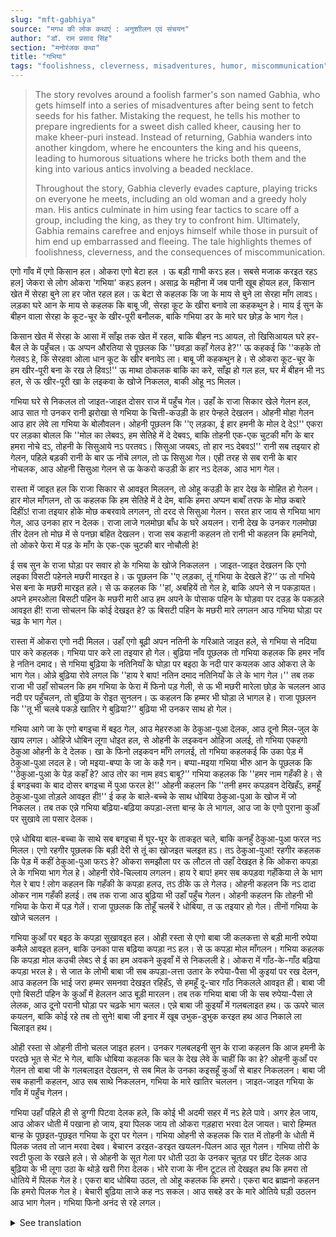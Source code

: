 ```yaml
---
slug: "mft-gabhiya"
source: "मगध की लोक कथाएं : अनुशाीलन एवं संचयन"
author: "डॉ. राम प्रसाद सिंह"
section: "मनोरंजक कथा"
title: "गभिया"
tags: "foolishness, cleverness, misadventures, humor, miscommunication"
---
```

<blockquote>
The story revolves around a foolish farmer's son named Gabhia, who gets himself into a series of misadventures after being sent to fetch seeds for his father. Mistaking the request, he tells his mother to prepare ingredients for a sweet dish called kheer, causing her to make kheer-puri instead. Instead of returning, Gabhia wanders into another kingdom, where he encounters the king and his queens, leading to humorous situations where he tricks both them and the king into various antics involving a beaded necklace.

Throughout the story, Gabhia cleverly evades capture, playing tricks on everyone he meets, including an old woman and a greedy holy man. His antics culminate in him using fear tactics to scare off a group, including the king, as they try to confront him. Ultimately, Gabhia remains carefree and enjoys himself while those in pursuit of him end up embarrassed and fleeing. The tale highlights themes of foolishness, cleverness, and the consequences of miscommunication.
</blockquote>

एगो गाँव में एगो किसान हल। ओकरा एगो बेटा हल । ऊ बड़ी गाभी करऽ हल। सबसे मजाक करइत रहऽ हल] जेकरा से लोग ओकरा 'गभिया' कहऽ हलन। असाढ़ के महीना में जब पानी खूब होयल हल, किसान खेत में सेरहा बुने ला हर जोत रहल हल। ऊ बेटा से कहलक कि जा के माय से बुने ला सेरहा माँग लावऽ। लड़का घरे आन के माय से कहलक कि बाबू जी, सेरहा कूट के खीरा बनावे ला कहकथुन हे। माय ई सुन के बीहन वाला सेरहा के कूट-चूर के खीर-पूरी बनौलक, बाकि गभिया डर के मारे घर छोड़ के भाग गेल। 

किसान खेत में सेरहा के आसा में साँझ तक खेत में रहल, बाकि बीहन नऽ आयल, तो खिसिआयल घरे हर-बैल ले के पहुँचल। ऊ अप्पन औरतिया से पूछलक कि ''छवड़ा कहाँ गेलउ हे?'' ऊ कहकई कि ''कहके तो गेलवऽ हे, कि सेरहवा ओला धान कूट के खीर बनावेऽ ला। बाबू जी कहकथुन हे। से ओकरा कूट-चूर के हम खीर-पूरी बना के रख ले हिवऽ!'' ऊ माथा ठोकलक बाकि का करे, साँझ हो गल हल, घर में बीहन भी नऽ हल, से ऊ खीर-पूरी खा के लइकवा के खोजे निकलल, बाकी ओहू नऽ मिलल। 
 
गभिया घरे से निकलल तो जाइत-जाइत दोसर राज में पहुँच गेल। उहाँ के राजा सिकार खेले गेलन हल, आउ सात गो उनकर रानी झरोखा से गभिया के चित्ती-कउड़ी के हार पेन्हले देखलन। ओहनी मोहा गेलन आउ हार लेवे ला गभिया के बोलौवलन। ओहनी पूछलन कि ''ए लड़का, ई हार हमनी के मोल दे देऽ!'' एकरा पर लड़का बोलल कि ''मोल का लेबवऽ, हम सेतिहे में दे देबवऽ, बाकि तोहनी एक-एक चुटकी माँग के बार हमरा नोचे दऽ, तोहनी के सिसुआये नऽ परतवऽ। सिसुआ जयबऽ, तो हार नऽ देबवऽ!'' रानी सब तइयार हो गेलन, पहिले बड़की रानी के बार ऊ नोंचे लगल, तो ऊ सिसुआ गेल। एही तरह से सब रानी के बार नोचलक, आउ ओहनी सिसुआ गेलन से ऊ केकरो कउड़ी के हार नऽ देलक, आउ भाग गेल। 

रास्ता में जाइत हल कि राजा सिकार से आवइत मिललन, तो ओहू कउड़ी के हार देख के मोहित हो गेलन। हार मोल माँगलन, तो ऊ कहलक कि हम सेतिहे में दे देम, बाकि हमरा अप्पन बाबाँ तरफ के मोछ कबारे दिहींऽ! राजा तइयार होके मोछ कबरवावे लगलन, तो दरद से सिसुआ गेलन। सरत हार जाय से गभिया भाग गेल, आउ उनका हार न देलक। राजा लाजे गलमोछा बाँध के घरे अयलन। रानी देख के उनकर गलमोछा तीर देलन तो मोछ में से पनछा बहित देखलन। राजा सब कहानी कहलन तो रानी भी कहलन कि हमनियो, तो ओकरे फेरा में पड़ के माँग के एक-एक चुटकी बार नोचौली हे! 

ई सब सुन के राजा घोड़ा पर सवार हो के गभिया के खोजे निकललन । जाइत-जाइत देखलन कि एगो लइका विसटी पहेनले मछरी मारइत हे। ऊ पूछलन कि ''ए लड़का, तूं गभिया के देखले हें?'’ ऊ तो गभिये भेस बना के मछरी मारइत हले। से ऊ कहलक कि ''हां, अबहियें तो गेल हे, बाकि अपने से न पकड़ायत। अपने हमरओला बिसटी पहिन के मछरी मारी आउ हम अपने के पोसाक पहिन के घोड़वा पर दउड़ के पकड़ले आवइत ही! राजा सोचलन कि कोई देखइत हे? ऊ बिसटी पहिन के मछरी मारे लगलन आउ गभिया घोड़ा पर चढ़ के भाग गेल। 

रास्ता में ओकरा एगो नदी मिलल। उहाँ एगो बूढ़ी अपन नतिनी के गरिआते जाइत हले, से गभिया से नदिया पार करे कहलक। गभिया पार करे ला तइयार हो गेल। बुढ़िया नाँव पूछलक तो गभिया कहलक कि हमर नाँव हे नतिन दमाद। से गभिया बुढ़िया के नतिनियाँ के घोड़ा पर बइठा के नदी पार कयलक आउ ओकरा ले के भाग गेल। ओन्ने बुढ़िया रोवे लगल कि ''हाय रे बाप! नतिन दमाद नतिनियाँ के ले के भाग गेल।'' तब तक राजा भी उहाँ सोचलन कि हम गभिया के फेरा में फिनो पड़ गेली, से ऊ भी मछरी मारेला छोड़ के चललन आउ नदी पर पहुँचलन, तो बुढ़िया के रोइत सुनलन। ऊ कहलन कि हम्मर भी घोड़ा ले भागल हे। राजा पूछलन कि ''तू भी चलबे पकड़े खातिर गे बुढ़िया?'' बुढ़िया भी उनकर साथ हो गेल। 

गभिया आगे जा के एगो बगइचा में बइठ गेल, आउ मेहररुआ के ठेकुआ-पुआ देलक, आउ दूनो मिल-जुल के खाय लगल। ओहिजे धोबिन लूगा धोइत हल, से ओहनी के लइकवन ओहिजा अलई, तो गभिया एकहगो ठेकुआ ओहनी के दे देलक। खा के फिनो लइकवन माँगे लगलई, तो गभिया कहलकई कि उका पेड़ में ठेकुआ-पुआ लदल हे। जो मइया-बप्पा के जा के कहै गन। बप्पा-मइया गभिया भीरु आन के पूछलक कि ''ठेकुआ-पुआ के पेड़ कहाँ हे? आउ तोर का नाम हवऽ बाबू?'’ गभिया कहलक कि ''हमर नाम गहँकी हे। से ई बगइचवा के बाद दोसर बगइचा में पुआ फरल हे!'' ओहनी कहलन कि ''तनी हमर कपड़वन देखिहँऽ, हमहूँ ठेकुआ-पुआ तोड़ले आवइत ही!'' ई कह के बाले-बच्चे के साथ धोबिया ठेकुआ-पुआ के खोज में जो निकलल। तब तक एन्ने गभिया बढ़िया-बढ़िया कपड़ा-लत्ता बान्ह के ले भागल, आउ जा के एगो पुराना कुआँ पर सुखावे ला पसार देलक।
 
एन्ने धोबिया बाल-बच्चा के साथे सब बगइचा में घूर-घूर के ताकइत चले, बाकि कनहुँ ठेकुआ-पुआ फरल नऽ मिलल। एगो रहगीर पूछलक कि बड़ी देरी से तूं का खोजइत चलइत हऽ। तऽ ठेकुआ-पुआ! रहगीर कहलक कि पेड़ में कहीं ठेकुआ-पुआ फरऽ हे? ओकरा समझौला पर ऊ लौटल तो उहाँ देखइत हे कि ओकरा कपड़ा ले के गभिया भाग गेल हे। ओहनी रोवे-चिल्लाय लगलन। हाय रे बाप! हमर सब कपड़वा गहँकिया ले के भाग गेल रे बाप ! लोग कहलन कि गहँकी के कपड़ा हलउ, तऽ ठीके ऊ ले गेलउ। ओहनी कहलन कि नऽ दादा ओकर नाम गहँकी हलई। तब तक राजा आउ बुढ़िया भी उहाँ पहुँच गेलन। ओहनी कहलन कि तोहनी भी गभिया के फेरा में पड़ गेलें। राजा पूछलक कि तोहूँ चलबें रे धोबिया, त ऊ तइयार हो गेल। तीनों गभिया के खोजे चललन । 

गभिया कुआँ पर बइठ के कपड़ा सुखावइत हल। ओही रस्ता से एगो बाबा जी कलकत्ता से बड़ी मानी रुपेया कमैले आवइत हलन, बाकि उनका पास बढ़िया कपड़ा नऽ हल। से ऊ कपड़ा मोल माँगलन। गभिया कहलक कि कपड़ा मोल कउची लेबऽ से ई का हम अवकने कुइवाँ में से निकलली हे। ओकरा में गाँठ-के-गाँठ बढ़िया कपड़ा भरल हे। से जात के लोभी बाबा जी सब कपड़ा-लत्ता उतार के रुपेया-पैसा भी कुइयां पर रख देलन, आउ कहलन कि भाई जरा हम्मर समनवा देखइत रहिहँऽ, से हमहूँ दू-चार गाँठ निकलले आवइत ही। बाबा जी एगो बिसटी पहिन के कुआँ में हेललन आउ बूड़ी मारलन। तब तक गभिया बाबा जी के सब रुपेया-पैसा ले लेलक, आउ दूनो परानी घोड़ा पर चढ़के भाग चलल। एन्ने बाबा जी कुइयाँ में गलबलाइत हथ। ऊ ऊपरे चाल कयलन, बाकि कोई रहे तब तो सुने! बाबा जी इनार में खूब उभुक-डुभुक करइत हथ आउ निकाले ला चिलाइत हथ। 

ओही रस्ता से ओहनी तीनो चलल जाइत हलन। उनकर गलबलइनी सुन के राजा कहलन कि आज हमनी के परदछे भूत से भेंट भे गेल, बाकि धोबिया कहलक कि चल के देख लेवे के चाहीं कि का हे? ओहनी कुआँ पर गेलन तो बाबा जी के गलबलाइत देखलन, से सब मिल के उनका कइसहूँ कुआँ से बाहर निकललन। बाबा जी सब कहानी कहलन, आउ सब साथे निकललन, गभिया के मारे खातिर चललन। जाइत-जाइत गभिया के गाँव में पहुँच गेलन। 

गभिया उहाँ पहिले ही से डुग्गी पिटवा देलक हले, कि कोई भी अदमी सहर में नऽ हेले पावे। अगर हेल जाय, आउ ओकर धोती में पखाना हो जाय, इया पिलक जाय तो ओकरा गड़हारा भरवा देल जायत। चारो हिम्मत बान्ह के पूछइत-पूछइत गभिया के दूरा पर गेलन। गभिया ओहनी से कहलक कि रात में तोहनी के धोती में पिलक जतव तो जान मरवा देबव। बेचारन डरइत-डरइत खयलन-पिलन आउ सूत गेलन। गभिया तोरी के रवटी फुला के रखले हले। से ओहनी के सूत गेला पर धोती उठा के उनकर चूतड़ पर छींट देलक आउ बुढ़िया के भी लूगा उठा के थोड़े खरी गिरा देलक। भोरे राजा के नीन टूटल तो देखइत हथ कि हमरा तो धोतिये में पिलक गेल हे। एकरा बाद धोबिया उठल, तो ओहू कहलक कि हमरो। एकरा बाद ब्राह्मनो कहलन कि हमरो पिलक गेल हे। बेचारी बुढ़िया लाजे कह नऽ सकल। आउ सबहे डर के मारे ओतिये घड़ी उठलन आउ भाग गेलन। गभिया फिनो अनंद से रहे लगल। 


<details>
<summary>See translation</summary>

In a village, there was a farmer who had a son. The son was quite foolish and often joked around, leading people to call him 'Gabhia.' During the month of Ashadh, when there was a lot of rain, the farmer was busy sowing seeds in the field. He asked his son to go home and ask his mother for some seeds. The boy went home and told his mother that father wanted some seeds to make khira. Upon hearing this, the mother prepared the seeds and made kheer-puri, but Gabhia, out of fear, ran away from home.

The farmer remained in the field hoping the seeds would come, but since they did not, he headed home with his bull. He asked his wife, "Where is the boy?" She replied, "He went to bring the seeds, saying that father needs them to make khira. He said that he will bring them back after I prepare the kheer-puri." He was frustrated but had no choice; evening had come, and since his son wasn't back, he ate the kheer-puri and went out to search for him, but he couldn't find him either.

Gabhia, after leaving home, ended up in another kingdom. There, the king was out hunting, and seven of his queens saw Gabhia wearing a beaded necklace and were captivated. They called him over, asking, "Hey boy, will you give us that necklace?" Gabhia replied, "What will you give me in exchange? I’ll just give it to you, but you have to pluck a pinch of hair from me one by one; otherwise, I won't give you the necklace!" All the queens agreed to this, the eldest queen went first, and she shrieked in pain. One by one, all the queens were plucked, and since they shrieked, he did not give away the necklace and fled.

As he was running away, he met the king on his way back from the hunt. The king, enchanted by the necklace, requested it. When Gabhia said he would give it but wanted the king's mustache shaved, the king prepared to shave for him, but he shrieked in pain. So once again, Gabhia fled, not giving away the necklace. Embarrassed and with a shaved mustache, the king returned home. When the queen saw the state of her husband, she asked, and he recounted everything, leading the queens to admit they were the ones who had asked for the necklace.

After hearing all this, the king mounted his horse and set out to search for Gabhia. While on his way, he saw a boy catching fish. He asked, "Hey boy, have you seen Gabhia?" The boy was dressed as Gabhia while fishing. He replied, "Yes, he just went by, but you won't be able to catch him. Wear my clothes and catch fish, and I'll follow you back to catch him!" The king thought no one was watching, so he dressed up and began fishing, while Gabhia rode off on a horse.

As Gabhia was riding, he came across a river. An old woman was there, scolding her granddaughter, so Gabhia was asked to help cross the river. Gabhia agreed and asked the old woman what her name was. Gabhia told her, "My name is Natin Damad.” Gabhia helped the old woman across the river and then took her granddaughter with him. The old woman then cried out, "Oh God! My granddaughter was taken away by Natin Damad!"

Meanwhile, the king reached that spot, realizing he had also fallen into Gabhia's trap, and decided to leave the fishing behind. Upon reaching the river, he heard the old woman's weeping. He asked her, "Did your horse run away too?" She agreed and accompanied the king.

Gabhia sat at a well drying the clothes he had taken. On the same path, a holy man from Kolkata was returning with a lot of valuable money but without good clothes. He asked Gabhia to trade for some clothes. Gabhia replied, "Why should I give you the clothes? I just got them from my well." The greedy holy man, tempted, took off his clothes and put his money on the well, saying, "Please keep an eye on my money while I go fetch some more." The holy man wore a vest and jumped into the well. Meanwhile, Gabhia took all the money and rode away, leaving the holy man floundering in the well.

Hearing the holy man’s cries, the king said, "Today, we encountered an evil spirit," but the washerman insisted they should check to see what was happening. They went to the well and saw the holy man floundering, so they all worked together to pull him out. The holy man narrated the whole story, and they all set out together to catch Gabhia. Eventually, they reached Gabhia’s village.

Gabhia had already started beating a drum to announce that no one should be found in the city. If anyone did show up and accidentally soiled their dhoti, they would be filled with mud. He kept asking, and soon they reached near Gabhia. Gabhia warned, saying that if they spoiled their dhoti at night, he would deal with them. Out of fear, everyone went silent and slept. Gabhia had placed some rice in a pot, and when they were asleep, he lifted their clothes and flung some rice on their backs. He even lifted the old woman's shawl and dropped rice on her.

In the morning, when the king woke up, he noticed that he had soiled his dhoti. Following that, the washerman got up and said that he too had soiled his. The poor old woman couldn't say anything out of shame. All out of fear, they hurriedly woke up and fled. Gabhia was left enjoying himself once again.
</details>